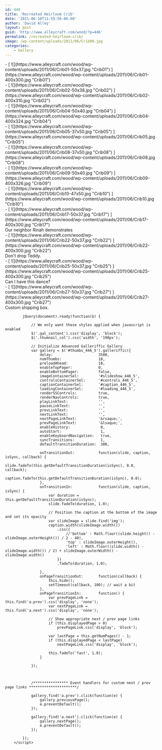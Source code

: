 ```yaml
---
id: 446
title: 'Recreated Heirloom Crib'
date: '2011-06-10T11:59:56-06:00'
author: 'David Alley'
layout: post
guid: 'http://www.alleycraft.com/wood/?p=446'
permalink: /recreated-heirloom-crib/
image: /wp-content/uploads/2011/06/Crib09.jpg
categories:
    - Gallery
---
```


<div class="gallery_clear"></div><div class="photospace" id="gallery_446_5"> <div class="thumbs_wrap2"><div class="thumbs_wrap"><div class="thumnail_col " id="thumbs_446_5">- [ ![](https://www.alleycraft.com/wood/wp-content/uploads/2011/06/Crib01-50x37.jpg "Crib01") ](https://www.alleycraft.com/wood/wp-content/uploads/2011/06/Crib01-400x300.jpg "Crib01")<div class="caption"> </div>
- [ ![](https://www.alleycraft.com/wood/wp-content/uploads/2011/06/Crib02-50x38.jpg "Crib02") ](https://www.alleycraft.com/wood/wp-content/uploads/2011/06/Crib02-400x310.jpg "Crib02")<div class="caption"> </div>
- [ ![](https://www.alleycraft.com/wood/wp-content/uploads/2011/06/Crib04-50x40.jpg "Crib04") ](https://www.alleycraft.com/wood/wp-content/uploads/2011/06/Crib04-400x324.jpg "Crib04")<div class="caption"> </div>
- [ ![](https://www.alleycraft.com/wood/wp-content/uploads/2011/06/Crib05-37x50.jpg "Crib05") ](https://www.alleycraft.com/wood/wp-content/uploads/2011/06/Crib05.jpg "Crib05")<div class="caption"> </div>
- [ ![](https://www.alleycraft.com/wood/wp-content/uploads/2011/06/Crib08-37x50.jpg "Crib08") ](https://www.alleycraft.com/wood/wp-content/uploads/2011/06/Crib08.jpg "Crib08")<div class="caption"> </div>
- [ ![](https://www.alleycraft.com/wood/wp-content/uploads/2011/06/Crib09-50x40.jpg "Crib09") ](https://www.alleycraft.com/wood/wp-content/uploads/2011/06/Crib09-400x326.jpg "Crib09")<div class="caption"> </div>
- [ ![](https://www.alleycraft.com/wood/wp-content/uploads/2011/06/Crib10-47x50.jpg "Crib10") ](https://www.alleycraft.com/wood/wp-content/uploads/2011/06/Crib10.jpg "Crib10")<div class="caption"> </div>
- [ ![](https://www.alleycraft.com/wood/wp-content/uploads/2011/06/Crib17-50x37.jpg "Crib17") ](https://www.alleycraft.com/wood/wp-content/uploads/2011/06/Crib17-400x300.jpg "Crib17")<div class="caption"><div class="image-caption">Our neighbor Rinah demonstrates</div> </div>
- [ ![](https://www.alleycraft.com/wood/wp-content/uploads/2011/06/Crib22-50x37.jpg "Crib22") ](https://www.alleycraft.com/wood/wp-content/uploads/2011/06/Crib22-400x300.jpg "Crib22")<div class="caption"><div class="image-caption">Don't drop Teddy.</div> </div>
- [ ![](https://www.alleycraft.com/wood/wp-content/uploads/2011/06/Crib25-50x37.jpg "Crib25") ](https://www.alleycraft.com/wood/wp-content/uploads/2011/06/Crib25-400x300.jpg "Crib25")<div class="caption"><div class="image-caption">Can I have this dance?</div> </div>
- [ ![](https://www.alleycraft.com/wood/wp-content/uploads/2011/06/Crib27-50x37.jpg "Crib27") ](https://www.alleycraft.com/wood/wp-content/uploads/2011/06/Crib27-400x300.jpg "Crib27")<div class="caption"><div class="image-caption">Custom shipping box.</div> </div>



			jQuery(document).ready(function($) {

				// We only want these styles applied when javascript is enabled
				$('.gal_content').css('display', 'block');
				$('.thumnail_col').css('width', '190px');

				// Initialize Advanced Galleriffic Gallery
				var gallery = $('#thumbs_446_5').galleriffic({
					delay:                     3500,
					numThumbs:                 18,
					preloadAhead:              18,
					enableTopPager:            0,
					enableBottomPager:         false,
					imageContainerSel:         '#slideshow_446_5',
					controlsContainerSel:      '#controls_446_5',
					captionContainerSel:       '#caption_446_5',
					loadingContainerSel:       '#loading_446_5',
					renderSSControls:          true,
					renderNavControls:         true,
					playLinkText:              '',
					pauseLinkText:             '',
					prevLinkText:              '',
					nextLinkText:              '',
					nextPageLinkText:          '&rsaquo;',
					prevPageLinkText:          '&lsaquo;',
					enableHistory:              0,
					autoStart:                 	1,
					enableKeyboardNavigation:	true,
					syncTransitions:           	1,
					defaultTransitionDuration: 	300,

					onTransitionOut:           function(slide, caption, isSync, callback) {
						slide.fadeTo(this.getDefaultTransitionDuration(isSync), 0.0, callback);
						caption.fadeTo(this.getDefaultTransitionDuration(isSync), 0.0);
					},
					onTransitionIn:            function(slide, caption, isSync) {
						var duration = this.getDefaultTransitionDuration(isSync);
						slide.fadeTo(duration, 1.0);

						// Position the caption at the bottom of the image and set its opacity
						var slideImage = slide.find('img');
						caption.width(slideImage.width())
							.css({
								//'bottom' : Math.floor((slide.height() - slideImage.outerHeight()) / 2 - 40),
								'top' : slideImage.outerHeight(),
								'left' : Math.floor((slide.width() - slideImage.width()) / 2) + slideImage.outerWidth() - slideImage.width()
							})
							.fadeTo(duration, 1.0);

					},
					onPageTransitionOut:       function(callback) {
						this.hide();
						setTimeout(callback, 100); // wait a bit
					},
					onPageTransitionIn:        function() {
						var prevPageLink = this.find('a.prev').css('display', 'none');
						var nextPageLink = this.find('a.next').css('display', 'none');

						// Show appropriate next / prev page links
						if (this.displayedPage > 0)
							prevPageLink.css('display', 'block');

						var lastPage = this.getNumPages() - 1;
						if (this.displayedPage < lastPage)
							nextPageLink.css('display', 'block');

						this.fadeTo('fast', 1.0);
					}

				});



				/**************** Event handlers for custom next / prev page links **********************/

				gallery.find('a.prev').click(function(e) {
					gallery.previousPage();
					e.preventDefault();
				});

				gallery.find('a.next').click(function(e) {
					gallery.nextPage();
					e.preventDefault();
				});

			});
		</script>
